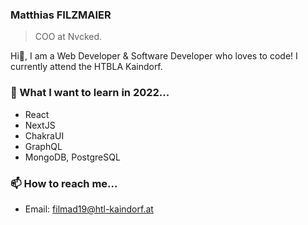 ### Matthias FILZMAIER

> COO at Nvcked.

Hi👋, I am a Web Developer & Software Developer who loves to code! I currently attend the HTBLA Kaindorf.

### 🌱 What I want to learn in 2022...

- React
- NextJS
- ChakraUI
- GraphQL
- MongoDB, PostgreSQL

### 📫 How to reach me...

- Email: [filmad19@htl-kaindorf.at](mailto:filmad19@htl-kaindorf.at)
